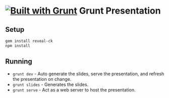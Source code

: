 [![Built with Grunt](https://cdn.gruntjs.com/builtwith.png)](http://gruntjs.com/)
Grunt Presentation
==================

Setup
-----

```bash
gem install reveal-ck
npm install
```

Running
-------

- `grunt dev` - Auto generate the slides, serve the presentation, and refresh the presentation on change.
- `grunt slides` - Generates the slides.
- `grunt serve` - Act as a web server to host the presentation.
